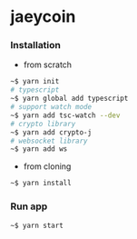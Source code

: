 # jaeycoin

### Installation
* from scratch
```bash
~$ yarn init
# typescript
~$ yarn global add typescript
# support watch mode
~$ yarn add tsc-watch --dev
# crypto library
~$ yarn add crypto-j
# websocket library
~$ yarn add ws
```
* from cloning
```bash
~$ yarn install
```

### Run app
```bash
~$ yarn start
```